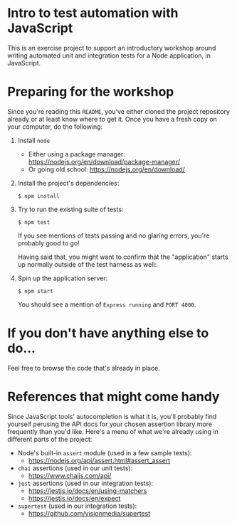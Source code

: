# Intro to test automation with JavaScript

This is an exercise project to support an introductory workshop around writing automated unit and integration tests for a Node application, in JavaScript.

# Preparing for the workshop

Since you're reading this `README`, you've either cloned the project repository already or at least know where to get it. Once you have a fresh copy on your computer, do the following:

1. Install `node`
    - Either using a package manager: https://nodejs.org/en/download/package-manager/
    - Or going old school: https://nodejs.org/en/download/

2. Install the project's dependencies:
    ```
    $ npm install
    ```

3. Try to run the existing suite of tests:
    ```
    $ npm test
    ```
    If you see mentions of tests passing and no glaring errors, you're probably good to go!

    Having said that, you might want to confirm that the "application" starts up normally outside of the test harness as well:

4. Spin up the application server:
    ```
    $ npm start
    ```
    You should see a mention of `Express running` and `PORT 4000`.

# If you don't have anything else to do...

Feel free to browse the code that's already in place.

# References that might come handy

Since JavaScript tools' autocompletion is what it is, you'll probably find yourself perusing the API docs for your chosen assertion library more frequently than you'd like. Here's a menu of what we're already using in different parts of the project:

- Node's built-in `assert` module (used in a few sample tests):
    - https://nodejs.org/api/assert.html#assert_assert
- `chai` assertions (used in our unit tests):
    - https://www.chaijs.com/api/
- `jest` assertions (used in our integration tests):
    - https://jestjs.io/docs/en/using-matchers
    - https://jestjs.io/docs/en/expect
- `supertest` (used in our integration tests):
    - https://github.com/visionmedia/supertest

